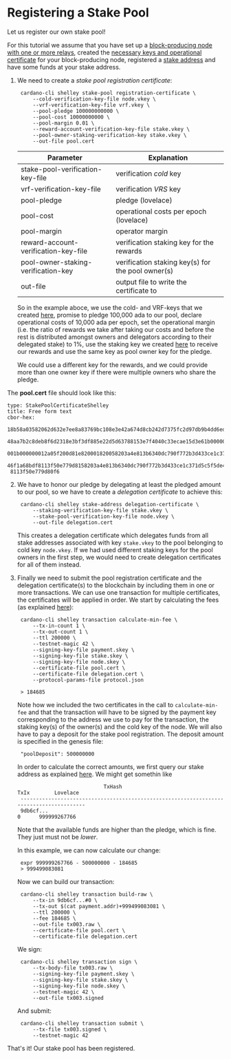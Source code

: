 # Registering a Stake Pool

Let us register our own stake pool!

For this tutorial we assume that you have set up a [block-producing node with one or more relays](topology.md),
created the [necessary keys and operational certificate](node-op-cert.md) for your block-producing node,
registered a [stake address](staking-key.md) and have some funds at your stake address.

1. We need to create a _stake pool registration certificate_:

        cardano-cli shelley stake-pool registration-certificate \
            --cold-verification-key-file node.vkey \ 
            --vrf-verification-key-file vrf.vkey \
            --pool-pledge 100000000000 \
            --pool-cost 10000000000 \
            --pool-margin 0.01 \
            --reward-account-verification-key-file stake.vkey \
            --pool-owner-staking-verification-key stake.vkey \
            --out-file pool.cert

   | Parameter                            | Explanation                                       |
   |--------------------------------------|---------------------------------------------------|
   | stake-pool-verification-key-file     | verification _cold_ key                           |
   | vrf-verification-key-file            | verification _VRS_ key                            |
   | pool-pledge                          | pledge (lovelace)                                 |
   | pool-cost                            | operational costs per epoch (lovelace)            |
   | pool-margin                          | operator margin                                   |
   | reward-account-verification-key-file | verification staking key for the rewards          |
   | pool-owner-staking-verification-key  | verification staking key(s) for the pool owner(s) |
   | out-file                             | output file to write the certificate to           |

   So in the example aboce, we use the cold- and VRF-keys that we created [here](node-op-cert.md),
   promise to pledge 100,000 ada to our pool,
   declare operational costs of 10,000 ada per epoch,
   set the operational margin (i.e. the ratio of rewards we take after taking our costs and before the rest is distributed amongst owners and delegators
   according to their delegated stake) to 1%,
   use the staking key we created [here](staking-key.md) to receive our rewards
   and use the same key as pool owner key for the pledge.

   We could use a different key for the rewards, and we could provide more than one owner key if there were multiple owners who share the pledge.
   
The __pool.cert__ file should look like this: 

	type: StakePoolCertificateShelley
	title: Free form text
	cbor-hex:
	 18b58a03582062d632e7ee8a83769bc108e3e42a674d8cb242d7375fc2d97db9b4dd6eded6fd5820
	 48aa7b2c8deb8f6d2318e3bf3df885e22d5d63788153e7f4040c33ecae15d3e61b0000005d21dba0
	 001b000000012a05f200d81e820001820058203a4e813b6340dc790f772b3d433ce1c371d5c5f5de
	 46f1a68bdf8113f50e779d8158203a4e813b6340dc790f772b3d433ce1c371d5c5f5de46f1a68bdf
	 8113f50e779d80f6   

2. We have to honor our pledge by delegating at least the pledged amount to our pool,
   so we have to create a _delegation certificate_ to achieve this:

        cardano-cli shelley stake-address delegation-certificate \
            --staking-verification-key-file stake.vkey \
            --stake-pool-verification-key-file node.vkey \
            --out-file delegation.cert 

   This creates a delegation certificate which delegates funds from all stake addresses associated with key `stake.vkey` to 
   the pool belonging to cold key `node.vkey`. If we had used different staking keys for the pool owners in the first step,
   we would need to create delegation certificates for all of them instead.

3. Finally we need to submit the pool registration certificate and the delegation certificate(s) to the blockchain
   by including them in one or more transactions. We can use one transaction for multiple certificates, the certificates will be applied in order.
   We start by calculating the fees (as explained [here](tx.md)):

        cardano-cli shelley transaction calculate-min-fee \ 
            --tx-in-count 1 \
            --tx-out-count 1 \ 
            --ttl 200000 \ 
            --testnet-magic 42 \
            --signing-key-file payment.skey \
            --signing-key-file stake.skey \
            --signing-key-file node.skey \
            --certificate-file pool.cert \
            --certificate-file delegation.cert \ 
            --protocol-params-file protocol.json 

        > 184685

   Note how we included the two certificates in the call to `calculate-min-fee` and that the transaction will have to be signed by the payment key corresponding to the
   address we use to pay for the transaction, 
   the staking key(s) of the owner(s) and the cold key of the node.
   We will also have to pay a deposit for the stake pool registration. 
   The deposit amount is specified in the genesis file:

        "poolDeposit": 500000000

   In order to calculate the correct amounts, we first query our stake address as explained [here](tx.md). 
   We might get somethin like

                                   TxHash                                 TxIx        Lovelace
        ----------------------------------------------------------------------------------------
        9db6cf...                                                            0      999999267766

   Note that the available funds are higher than the pledge, which is fine. They just must not be _lower_.

   In this example, we can now calculate our change:

        expr 999999267766 - 500000000 - 184685
        > 999499083081

   Now we can build our transaction:

        cardano-cli shelley transaction build-raw \
            --tx-in 9db6cf...#0 \ 
            --tx-out $(cat payment.addr)+999499083081 \
            --ttl 200000 \
            --fee 184685 \
            --out-file tx003.raw \
            --certificate-file pool.cert \
            --certificate-file delegation.cert 

   We sign:

        cardano-cli shelley transaction sign \ 
            --tx-body-file tx003.raw \
            --signing-key-file payment.skey \ 
            --signing-key-file stake.skey \
            --signing-key-file node.skey \
            --testnet-magic 42 \
            --out-file tx003.signed

   And submit:

        cardano-cli shelley transaction submit \
            --tx-file tx003.signed \
            --testnet-magic 42

  That's it! Our stake pool has been registered.
